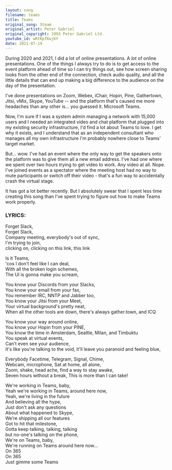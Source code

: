 ```yaml
---
layout: song
filename: teams
title: Teams
original_song: Steam
original_artist: Peter Gabriel
original_copyright: 1993 Peter Gabriel Ltd.
youtube_id: wRtKpfKwjKY
date: 2021-07-19
---
```


During 2020 and 2021, I did a lot of online presentations. A *lot* of online presentations. One of the things I always try to do is to get access to the event platform ahead of time so I can try things out, see how screen sharing looks from the other end of the connection, check audio quality, and all the little details that can end up making a big difference to the audience on the day of the presentation.

I've done presentations on Zoom, Webex, iChair, Hopin, Pine, Gathertown, Jitsi, vMix, Skype, YouTube -- and the platform that's caused me more headaches than any other is... you guessed it. Microsoft Teams. 

Now, I'm sure if I was a system admin managing a network with 15,000 users and I needed an integrated video and chat platform that plugged into my existing security infrastructure, I'd find a lot about Teams to love. I get why it exists, and I understand that as an independent consultant who manages all my own infrastructure I'm probably nowhere close to Teams' target market.

But... wow. I've had an event where the only way to get the speakers onto the platform was to give them all a new email address. I've had one where we spent over two hours trying to get video to work. Any video at all. Nope. I've joined events as a spectator where the meeting host had no way to mute participants or switch off their video - that's a fun way to accidentally crash the virtual stage.

It has got a lot better recently. But I absolutely swear that I spent less time creating this song than I've spent trying to figure out how to make Teams work properly.

### LYRICS:
  
Forget Slack,  
Forget Slack,  
Company meeting, everybody's out of sync,  
I'm trying to join,   
clicking on, clicking on this link, this link   
  
Is it Teams,  
'cos I don't feel like I can deal,  
With all the broken login schemes,  
The UI is gonna make you scream,  
  
You know your Discords from your Slacks,   
You know your email from your fax,  
You remember IRC, NNTP and Jabber too,  
You know your Jitsi from your Meet,  
Your virtual background's pretty neat,  
When all the other tools are down, there's always gather.town, and ICQ  
   
You know your way around online,   
You know your Hopin from your PINE,  
You know the time in Amsterdam, Seattle, Milan, and Timbuktu  
You speak at virtual events,  
Can't even see your audience,  
It's like you're talking to the void, it'll leave you paranoid and feeling blue,  
  
Everybody Facetime, Telegram, Signal, Chime,  
Webcam, microphone, Sat at home, all alone,  
Zoom, shake, head ache, find a way to stay awake,  
Seven hours without a break, This is more than I can take!  
  
We're working in Teams, baby,   
Yeah we're working in Teams, around here now,   
Yeah, we're living in the future   
And believing all the hype,  
Just don't ask any questions    
About what happened to Skype,   
We’re shipping all our features   
Got to hit that milestone,   
Gotta keep talking, talking, talking   
but no-one's talking on the phone,   
We're on Teams, baby,  
We're running on Teams around here now...  
On 365  
On 365  
Just gimme some Teams  